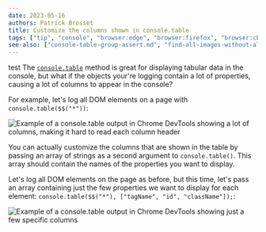 ```yaml
---
date: 2023-05-16
authors: Patrick Brosset
title: Customize the columns shown in console.table
tags: ["tip", "console", "browser:edge", "browser:firefox", "browser:chrome", "browser:safari","browser:polypane"]
see-also: ["console-table-group-assert.md", "find-all-images-without-alt-text.md"]
---
```

test
The [`console.table`](./console-table-group-assert.md) method is great for displaying tabular data in the console, but what if the objects your're logging contain a lot of properties, causing a lot of columns to appear in the console?

For example, let's log all DOM elements on a page with `console.table($$("*"))`:

![Example of a console.table output in Chrome DevTools showing a lot of columns, making it hard to read each column header](../../assets/img/customize-console-table-columns.png)

You can actually customize the columns that are shown in the table by passing an array of strings as a second argument to `console.table()`. This array should contain the names of the properties you want to display.

Let's log all DOM elements on the page as before, but this time, let's pass an array containing just the few properties we want to display for each element: `console.table($$("*"), ["tagName", "id", "className"]);`:

![Example of a console.table output in Chrome DevTools showing just a few specific columns](../../assets/img/customize-console-table-columns-2.png)
